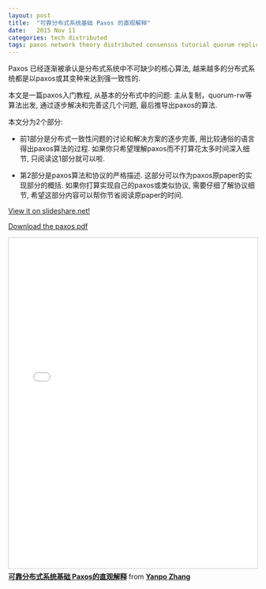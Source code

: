 ```yaml
---
layout: post
title:  "可靠分布式系统基础 Paxos 的直观解释"
date:   2015 Nov 11
categories: tech distributed
tags: paxos network theory distributed consensus tutorial quorum replication
---
```


Paxos 已经逐渐被承认是分布式系统中不可缺少的核心算法,
越来越多的分布式系统都是以paxos或其变种来达到强一致性的.

本文是一篇paxos入门教程, 从基本的分布式中的问题:
主从复制，quorum-rw等算法出发,
通过逐步解决和完善这几个问题, 最后推导出paxos的算法.

本文分为2个部分:

-   前1部分是分布式一致性问题的讨论和解决方案的逐步完善,
    用比较通俗的语言得出paxos算法的过程.
    如果你只希望理解paxos而不打算花太多时间深入细节, 只阅读这1部分就可以啦.

-   第2部分是paxos算法和协议的严格描述.
    这部分可以作为paxos原paper的实现部分的概括.
    如果你打算实现自己的paxos或类似协议, 需要仔细了解协议细节,
    希望这部分内容可以帮你节省阅读原paper的时间.


<p><a href="http://www.slideshare.net/drmingdrmer/paxos-51731377"> View it on slideshare.net!</a></p>

<p><a href="/pdf/paxos-slide/paxos.pdf">Download the paxos.pdf</a></p>

<!-- <object data="/pdf/paxos-slide/paxos.pdf" type="application/pdf" -->
<!-- width="100%" height="100%"> -->

<!--     <div> -->
<!--         <button id="prev">Previous</button> -->
<!--         <button id="next">Next</button> -->
<!--         <span>Page: <span id="page_num"></span> / <span id="page_count"></span></span> -->
<!--     </div> -->
<!--     <canvas id="the-canvas" style="border:1px solid black;"/> -->
<!--     <script src="/assets/js/pdf.js"></script> -->
<!--     <script src="/assets/js/pdf_control.js"></script> -->
<!--     <script language="javascript" type="text/javascript"> -->
<!--       show_pdf("/pdf/paxos-slide/paxos.pdf") -->
<!--     </script> -->
<!-- </object> -->


<iframe src="//www.slideshare.net/slideshow/embed_code/key/3zB66i25FTDgcE"
width="800"
height="668"
frameborder="0" marginwidth="0" marginheight="0" scrolling="no"
style="border:1px solid #CCC; border-width:1px; margin-bottom:5px; max-width: 100%;"
allowfullscreen> </iframe> <div style="margin-bottom:5px"> <strong> <a
href="//www.slideshare.net/drmingdrmer/paxos-51731377" title="可靠分布式系统基础 Paxos的直观解释"
target="_blank">可靠分布式系统基础 Paxos的直观解释</a> </strong> from <strong><a
href="//www.slideshare.net/drmingdrmer" target="_blank">Yanpo Zhang</a></strong> </div>

<!--more-->
